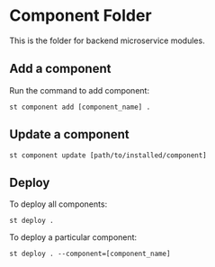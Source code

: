 # Component Folder

This is the folder for backend microservice modules.

## Add a component

Run the command to add component:
```
st component add [component_name] .
```

## Update a component

```
st component update [path/to/installed/component]
```

## Deploy

To deploy all components:
```
st deploy .
```

To deploy a particular component:
```
st deploy . --component=[component_name]
```
